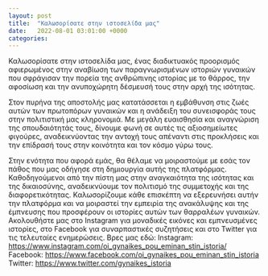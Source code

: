 ```yaml
---
layout: post
title:  "Καλωσορίσατε στην ιστοσελίδα μας"
date:   2022-08-01 03:01:00 +0000
categories: 
---
```


Καλωσορίσατε στην ιστοσελίδα μας, ένας διαδικτυακός προορισμός αφιερωμένος στην αναβίωση των παραγνωρισμένων ιστοριών γυναικών που σφράγισαν την πορεία της ανθρώπινης ιστορίας με το θάρρος, την αφοσίωση και την ανυποχώρητη δέσμευσή τους στην αρχή της ισότητας.

Στον πυρήνα της αποστολής μας κατατάσσεται η εμβάθυνση στις ζωές αυτών των πρωτοπόρων γυναικών και η ανάδειξη του συνεισφοράς τους στην πολιτιστική μας κληρονομιά. Με μεγάλη ευαισθησία και αναγνώριση της σπουδαιότητάς τους, δίνουμε φωνή σε αυτές τις αξιοσημείωτες φιγούρες, αναδεικνύοντας την αντοχή τους απέναντι στις προκλήσεις και την επίδρασή τους στην κοινότητα και τον κόσμο γύρω τους.

Στην ενότητα που αφορά εμάς, θα θέλαμε να μοιραστούμε με εσάς τον πάθος που μας οδήγησε στη δημιουργία αυτής της πλατφόρμας. Καθοδηγούμενοι από την πίστη μας στην αναγκαιότητα της ισότητας και της δικαιοσύνης, αναδεικνύουμε τον πολιτισμό της συμμετοχής και της διαφορετικότητας. Καλωσορίζουμε κάθε επισκέπτη να εξερευνήσει αυτήν την πλατφόρμα και να μοιραστεί την εμπειρία της ανακάλυψης και της έμπνευσης που προσφέρουν οι ιστορίες αυτών των θαρραλέων γυναικών.
Ακολουθήστε μας στο Instagram για μοναδικές εικόνες και εμπνευσμένες ιστορίες, στο Facebook για συναρπαστικές συζητήσεις και στο Twitter για τις τελευταίες ενημερώσεις. 
Βρες μας εδώ:
Instagram: https://www.instagram.com/oi_gynaikes_pou_eminan_stin_istoria/ 
Facebook: https://www.facebook.com/oi_gynaikes_pou_eminan_stin_istoria
Twitter: https://www.twitter.com/gynaikes_istoria 
